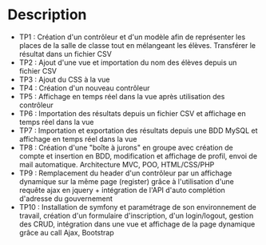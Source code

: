 # Description
- TP1 :
Création d'un contrôleur et d'un modèle afin de représenter les places de la salle de classe tout en mélangeant les élèves. Transférer le résultat dans un fichier CSV
- TP2 :
Ajout d'une vue et importation du nom des élèves depuis un fichier CSV
- TP3 :
Ajout du CSS à la vue
- TP4 :
Création d'un nouveau contrôleur
- TP5 :
Affichage en temps réel dans la vue après utilisation des contrôleur
- TP6 :
Importation des résultats depuis un fichier CSV et affichage en temps réel dans la vue
- TP7 :
Importation et exportation des résultats depuis une BDD MySQL et affichage en temps réel dans la vue
- TP8 :
Création d'une "boîte à jurons" en groupe avec création de compte et insertion en BDD, modification et affichage de profil, envoi de mail automatique. Architecture MVC, POO, HTML/CSS/PHP
- TP9 : 
Remplacement du header d'un contrôleur par un affichage dynamique sur la même page (register) grâce à l'utilisation d'une requête ajax en jquery + intégration de l'API d'auto complétion d'adresse du gouvernement
- TP10 :
Installation de symfony et paramétrage de son environnement de travail, création d'un formulaire d'inscription, d'un login/logout, gestion des CRUD, intégration dans une vue et affichage de la page dynamique grâce au call Ajax, Bootstrap

